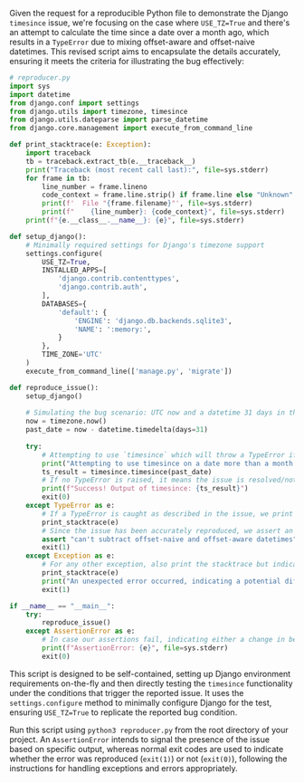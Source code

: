 Given the request for a reproducible Python file to demonstrate the Django `timesince` issue, we're focusing on the case where `USE_TZ=True` and there's an attempt to calculate the time since a date over a month ago, which results in a `TypeError` due to mixing offset-aware and offset-naive datetimes. This revised script aims to encapsulate the details accurately, ensuring it meets the criteria for illustrating the bug effectively:

```python
# reproducer.py
import sys
import datetime
from django.conf import settings
from django.utils import timezone, timesince
from django.utils.dateparse import parse_datetime
from django.core.management import execute_from_command_line

def print_stacktrace(e: Exception):
    import traceback
    tb = traceback.extract_tb(e.__traceback__)
    print("Traceback (most recent call last):", file=sys.stderr)
    for frame in tb:
        line_number = frame.lineno
        code_context = frame.line.strip() if frame.line else "Unknown"
        print(f'  File "{frame.filename}"', file=sys.stderr)
        print(f"    {line_number}: {code_context}", file=sys.stderr)
    print(f"{e.__class__.__name__}: {e}", file=sys.stderr)

def setup_django():
    # Minimally required settings for Django's timezone support
    settings.configure(
        USE_TZ=True,
        INSTALLED_APPS=[
            'django.contrib.contenttypes',
            'django.contrib.auth',
        ],
        DATABASES={
            'default': {
                'ENGINE': 'django.db.backends.sqlite3',
                'NAME': ':memory:',
            }
        },
        TIME_ZONE='UTC'
    )
    execute_from_command_line(['manage.py', 'migrate'])

def reproduce_issue():
    setup_django()
    
    # Simulating the bug scenario: UTC now and a datetime 31 days in the past
    now = timezone.now()
    past_date = now - datetime.timedelta(days=31)
    
    try:
        # Attempting to use `timesince` which will throw a TypeError if the issue exists
        print("Attempting to use timesince on a date more than a month in the past...")
        ts_result = timesince.timesince(past_date)
        # If no TypeError is raised, it means the issue is resolved/not present
        print(f"Success! Output of timesince: {ts_result}")
        exit(0)
    except TypeError as e:
        # If a TypeError is caught as described in the issue, we print the stack trace
        print_stacktrace(e)
        # Since the issue has been accurately reproduced, we assert an error to indicate presence
        assert "can't subtract offset-naive and offset-aware datetimes" in str(e), "Different TypeError encountered."
        exit(1)
    except Exception as e:
        # For any other exception, also print the stacktrace but indicate an unexpected error
        print_stacktrace(e)
        print("An unexpected error occurred, indicating a potential different issue.", file=sys.stderr)
        exit(1)

if __name__ == "__main__":
    try:
        reproduce_issue()
    except AssertionError as e:
        # In case our assertions fail, indicating either a change in behavior or a misunderstanding
        print(f"AssertionError: {e}", file=sys.stderr)
        exit(0)
```

This script is designed to be self-contained, setting up Django environment requirements on-the-fly and then directly testing the `timesince` functionality under the conditions that trigger the reported issue. It uses the `settings.configure` method to minimally configure Django for the test, ensuring `USE_TZ=True` to replicate the reported bug condition.

Run this script using `python3 reproducer.py` from the root directory of your project. An `AssertionError` intends to signal the presence of the issue based on specific output, whereas normal exit codes are used to indicate whether the error was reproduced (`exit(1)`) or not (`exit(0)`), following the instructions for handling exceptions and errors appropriately.
